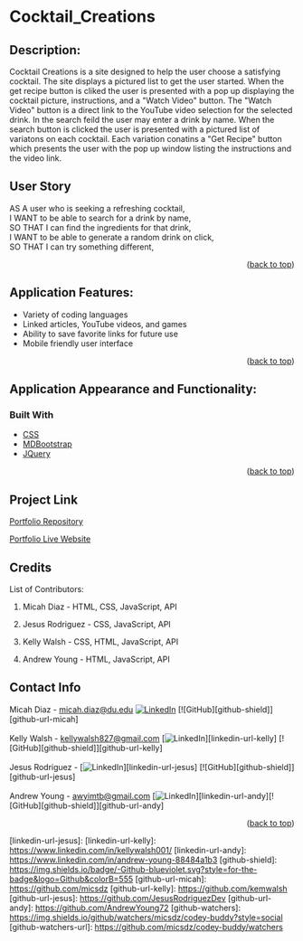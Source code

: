 # Cocktail_Creations


## Description:

Cocktail Creations is a site designed to help the user choose a satisfying cocktail. The site displays a pictured list to get the user started. When the get recipe button is cliked the user is presented with a pop up displaying the cocktail picture, instructions, and a "Watch Video" button. The "Watch Video" button is a direct link to the YouTube video selection for the selected drink. In the search feild the user may enter a drink by name. When the search button is clicked the user is presented with a pictured list of variatons on each cocktail. Each variation conatins a "Get Recipe" button which presents the user with the pop up window listing the instructions and the video link.

## User Story

AS A user who is seeking a refreshing cocktail,
<br>
I WANT to be able to search for a drink by name,
<br>
SO THAT I can find the ingredients for that drink,
<br>
I WANT to be able to generate a random drink on click,
<br>
SO THAT I can try something different,

<p align="right">(<a href="#top">back to top</a>)</p>

## Application Features:

- Variety of coding languages
- Linked articles, YouTube videos, and games 
- Ability to save favorite links for future use
- Mobile friendly user interface

<p align="right">(<a href="#top">back to top</a>)</p>

## Application Appearance and Functionality:

<!-- Website's Appearance:

![Appearance](Assets/gif/codeybuddy.gif) -->

### Built With

- [CSS](https://developer.mozilla.org/en-US/docs/Learn/CSS/First_steps/What_is_CSS)
- [MDBootstrap](https://mdbootstrap.com/)
- [JQuery](https://jquery.com/)


<p align="right">(<a href="#top">back to top</a>)</p>

## Project Link

[Portfolio Repository](https://github.com/JesusRodriguezDev/Cocktail_Creations)

[Portfolio Live Website]()

## Credits

List of Contributors:

1. Micah Diaz - HTML, CSS, JavaScript, API

2. Jesus Rodriguez - CSS, JavaScript, API

3. Kelly Walsh - CSS, HTML, JavaScript, API

4. Andrew Young - HTML, JavaScript, API

## Contact Info

Micah Diaz - micah.diaz@du.edu [![LinkedIn][linkedin-shield]][linkedin-url-micah] [![GitHub][github-shield]][github-url-micah] </br>
 </br>
Kelly Walsh - kellywalsh827@gmail.com [![LinkedIn][linkedin-shield]][linkedin-url-kelly] [![GitHub][github-shield]][github-url-kelly] </br>
</br>
Jesus Rodriguez - [![LinkedIn][linkedin-shield]][linkedin-url-jesus] [![GitHub][github-shield]][github-url-jesus] </br>
</br>
Andrew Young - awyimtb@gmail.com [![LinkedIn][linkedin-shield]][linkedin-url-andy][![GitHub][github-shield]][github-url-andy] </br>

<p align="right">(<a href="#top">back to top</a>)</p>

<!-- MARKDOWN LINKS & IMAGES -->
<!-- https://www.markdownguide.org/basic-syntax/#reference-style-links -->

[contributors-shield]: https://img.shields.io/github/contributors/micsdz/codey-buddy.svg?style=for-the-badge
[contributors-url]: https://github.com/micsdz/codey-buddy/graphs/contributors
[forks-shield]: https://img.shields.io/github/forks/micsdz/codey-buddy.svg?style=for-the-badge
[forks-url]: https://github.com/micsdz/codey-buddy/network/members
[stars-shield]: https://img.shields.io/github/stars/micsdz/codey-buddy?style=social
[stars-url]: https://github.com/micsdz/codey-buddy/stargazers
[issues-shield]: https://img.shields.io/github/issues/micsdz/codey-buddy.svg?style=for-the-badge
[issues-url]: https://github.com/micsdz/codey-buddy/issues
[license-shield]: https://img.shields.io/github/license/micsdz/codey-buddy.svg?style=for-the-badge
[license-url]: https://github.com/micsdz/codey-buddy/blob/master/LICENSE.txt
[linkedin-shield]: https://img.shields.io/badge/-LinkedIn-black.svg?style=for-the-badge&logo=linkedin&colorB=555
[linkedin-url-micah]: https://www.linkedin.com/in/mdiaz06/
[linkedin-url-jesus]: 
[linkedin-url-kelly]: https://www.linkedin.com/in/kellywalsh001/
[linkedin-url-andy]: https://www.linkedin.com/in/andrew-young-88484a1b3
[github-shield]: https://img.shields.io/badge/-Github-blueviolet.svg?style=for-the-badge&logo=Github&colorB=555
[github-url-micah]: https://github.com/micsdz
[github-url-kelly]: https://github.com/kemwalsh
[github-url-jesus]: https://github.com/JesusRodriguezDev
[github-url-andy]: https://github.com/AndrewYoung72
[github-watchers]: https://img.shields.io/github/watchers/micsdz/codey-buddy?style=social
[github-watchers-url]: https://github.com/micsdz/codey-buddy/watchers

